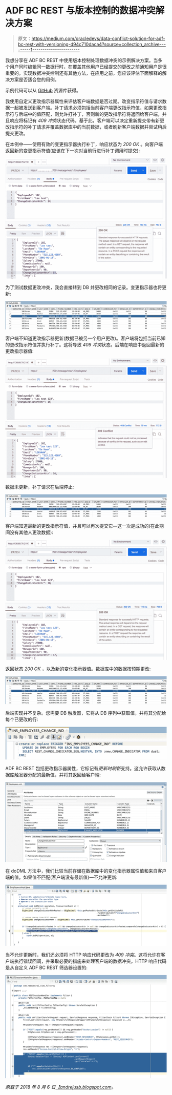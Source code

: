 # ADF BC REST 与版本控制的数据冲突解决方案

> 原文：<https://medium.com/oracledevs/data-conflict-solution-for-adf-bc-rest-with-versioning-d94c710daca4?source=collection_archive---------1----------------------->

我想分享在 ADF BC REST 中使用版本控制处理数据冲突的示例解决方案。当多个用户同时编辑同一数据行时，在覆盖其他用户已经提交的更改之前通知用户是很重要的。实现数据冲突控制还有其他方法，在应用之前，您应该评估下面解释的解决方案是否适合您的用例。

示例代码可以从 [GitHub](https://github.com/abaranovskis-redsamurai/ADFBCRestApp) 资源库获得。

我使用自定义更改指示器属性来评估客户端数据是否过期。改变指示符值与请求数据一起被发送到客户端。补丁请求必须包括当前客户端更改指示符值，如果更改指示符与后端中的值匹配，则允许打补丁，否则新的更改指示符将返回给客户端，并且响应将标记有 *409 冲突*状态代码。基于此，客户端可以决定重新提交带有新更改指示符的补丁请求并覆盖数据库中的当前数据，或者刷新客户端数据并尝试稍后提交更改。

在本例中——使用有效的变更指示器执行补丁，响应状态为 *200 OK* 。向客户端返回新的变更指示符值(应该在下一次对当前行进行补丁调用时提交):

![](img/5016122b19edc28d74217e7ff192c15c.png)

为了测试数据更改冲突，我会直接转到 DB 并更改相同的记录。变更指示器也将更新:

![](img/155d4e9b98706d35e06b5e7777aa0798.png)

客户端不知道更改指示器更新(数据已被另一个用户更改)。客户端将包括当前已知的更改指示符值并执行补丁。这将导致 *409 冲突*状态。后端在响应中返回最新的更改指示器值:

![](img/bc807975ce98e8bf8708226d5c451fd6.png)

数据未更新，补丁请求在后端停止:

![](img/55480a28961f379302eead370b3b90b9.png)

客户端知道最新的更改指示符值，并且可以再次提交它—这一次是成功的(在此期间没有其他人更改数据):

![](img/30ee26b4e7b64526e4e5c8e70d9289c6.png)

返回状态 *200 OK* ，以及新的变化指示器值。数据库中的数据按预期更改:

![](img/2ca5dc6ad0d95847b0849133b9a4d15f.png)

后端实现并不复杂。您需要 DB 触发器，它将从 DB 序列中获取值，并将其分配给每个已更改的行:

![](img/1047b2102a58af37bfab9d3ca5e8a299.png)

ADF BC REST 包括更改指示器属性，它标记有*更新时刷新*支持。这允许获取从数据库触发器分配的最新值，并将其返回给客户端:

![](img/5c0bffa21730e4cfa30d02db8e4cf708.png)

在 doDML 方法中，我们比较当前存储在数据库中的变化指示器属性值和来自客户端的值。如果值不匹配(客户端没有最新值)—不允许更新:

![](img/b2ce15080f42f2a286fb4f5c420cedce.png)

当不允许更新时，我们还必须将 HTTP 响应代码更改为 *409 冲突*。这将允许在客户端执行错误回调，并采取必要的措施来处理客户端的数据冲突。HTTP 响应代码是从自定义 ADF BC REST 筛选器设置的:

![](img/9603eb169dfc6765b3baed8af9f73c5b.png)

*原载于 2018 年 8 月 6 日*[*【andrejusb.blogspot.com*](http://andrejusb.blogspot.com/2018/08/data-conflict-solution-for-adf-bc-rest.html)*。*